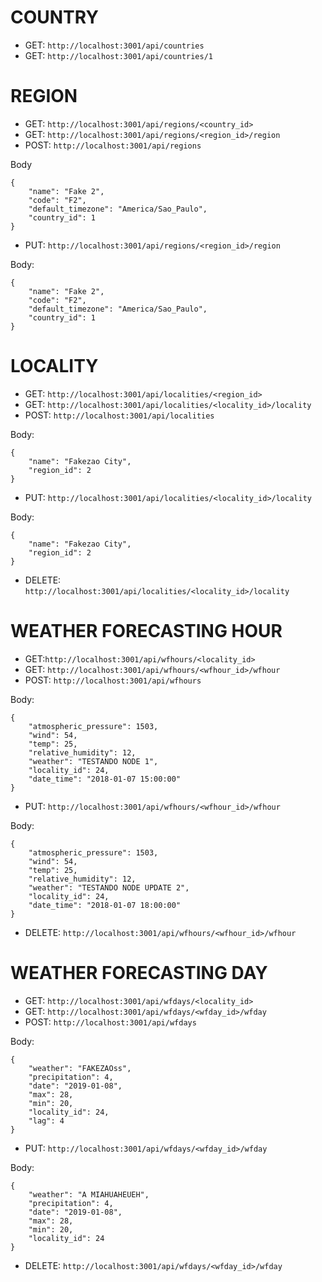 # COUNTRY

- GET: `http://localhost:3001/api/countries`
- GET: `http://localhost:3001/api/countries/1`

# REGION


- GET: `http://localhost:3001/api/regions/<country_id>`
- GET: `http://localhost:3001/api/regions/<region_id>/region`
- POST: `http://localhost:3001/api/regions`

Body
```
{
	"name": "Fake 2",
	"code": "F2",
	"default_timezone": "America/Sao_Paulo",
	"country_id": 1
}

```

- PUT: `http://localhost:3001/api/regions/<region_id>/region`

Body:
```
{
	"name": "Fake 2",
	"code": "F2",
	"default_timezone": "America/Sao_Paulo",
	"country_id": 1
}

```

# LOCALITY

- GET: `http://localhost:3001/api/localities/<region_id>`
- GET: `http://localhost:3001/api/localities/<locality_id>/locality`
- POST: `http://localhost:3001/api/localities`

Body:
```
{
	"name": "Fakezao City",
	"region_id": 2
}
```
- PUT: `http://localhost:3001/api/localities/<locality_id>/locality`

Body:
```
{
	"name": "Fakezao City",
	"region_id": 2
}
```
- DELETE: `http://localhost:3001/api/localities/<locality_id>/locality`

# WEATHER FORECASTING HOUR

- GET:`http://localhost:3001/api/wfhours/<locality_id>`
- GET: `http://localhost:3001/api/wfhours/<wfhour_id>/wfhour`
- POST: `http://localhost:3001/api/wfhours`

Body: 
```
{
	"atmospheric_pressure": 1503,
	"wind": 54,
	"temp": 25,
	"relative_humidity": 12,
	"weather": "TESTANDO NODE 1",
	"locality_id": 24,
	"date_time": "2018-01-07 15:00:00"
}
```
- PUT: `http://localhost:3001/api/wfhours/<wfhour_id>/wfhour`

Body:
```
{
	"atmospheric_pressure": 1503,
	"wind": 54,
	"temp": 25,
	"relative_humidity": 12,
	"weather": "TESTANDO NODE UPDATE 2",
	"locality_id": 24,
	"date_time": "2018-01-07 18:00:00"
}
```
- DELETE: `http://localhost:3001/api/wfhours/<wfhour_id>/wfhour`

# WEATHER FORECASTING DAY

- GET: `http://localhost:3001/api/wfdays/<locality_id>`
- GET: `http://localhost:3001/api/wfdays/<wfday_id>/wfday`
- POST: `http://localhost:3001/api/wfdays`

Body:
```
{
	"weather": "FAKEZAOss",
	"precipitation": 4,
	"date": "2019-01-08",
	"max": 28,
	"min": 20,
	"locality_id": 24,
	"lag": 4
}
```
- PUT: `http://localhost:3001/api/wfdays/<wfday_id>/wfday`

Body: 
```
{
	"weather": "A MIAHUAHEUEH",
	"precipitation": 4,
	"date": "2019-01-08",
	"max": 28,
	"min": 20,
	"locality_id": 24
}
```

- DELETE: `http://localhost:3001/api/wfdays/<wfday_id>/wfday`